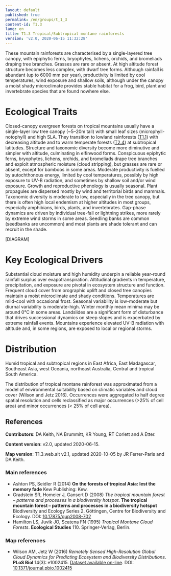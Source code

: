 ```yaml
---
layout: default
published: true
permalink: /en/groups/t_1_3
content-id: T1.3
lang: en
title: T1.3 Tropical/Subtropical montane rainforests
version: 'v2.0, 2020-06-15 11:32:28'
---
```


These mountain rainforests are characterised by a single-layered tree canopy, with epiphytic ferns, bryophytes, lichens, orchids, and bromeliads draping tree branches. Grasses are rare or absent. At high altitude forest structure becomes less complex, with dwarf tree forms. Although rainfall is abundant (up to 6000 mm per year), productivity is limited by cool temperatures, wind exposure and shallow soils, although under the canopy a moist shady microclimate provides stable habitat for a frog, bird, plant and invertebrate species that are found nowhere else.

# Ecological Traits
 
Closed-canopy evergreen forests on tropical mountains usually have a single-layer low tree canopy (~5–20m tall) with small leaf sizes (microphyll-notophyll) and high SLA. They transition to lowland rainforests ([T1.1](/explore/groups/T1.1)) with decreasing altitude and to warm temperate forests ([T2.4](/explore/groups/T2.4)) at subtropical latitudes. Structure and taxonomic diversity become more diminutive and simpler with altitude, culminating in elfinwood forms. Conspicuous epiphytic ferns, bryophytes, lichens, orchids, and bromeliads drape tree branches and exploit atmospheric moisture (cloud stripping), but grasses are rare or absent, except for bamboos in some areas. Moderate productivity is fuelled by autochthonous energy, limited by cool temperatures, possibly by high exposure to UV-B radiation, and sometimes by shallow soil and/or wind exposure. Growth and reproductive phenology is usually seasonal. Plant propagules are dispersed mostly by wind and territorial birds and mammals. Taxonomic diversity is moderate to low, especially in the tree canopy, but there is often high local endemism at higher altitudes in most groups, especially amphibians, birds, plants, and invertebrates. Gap-phase dynamics are driven by individual tree-fall or lightning strikes, more rarely by extreme wind storms in some areas. Seedling banks are common (seedbanks are uncommon) and most plants are shade tolerant and can recruit in the shade.

[DIAGRAM]

# Key Ecological Drivers
 
Substantial cloud moisture and high humidity underpin a reliable year-round rainfall surplus over evapotranspiration. Altitudinal gradients in temperature, precipitation, and exposure are pivotal in ecosystem structure and function. Frequent cloud cover from orographic uplift and closed tree canopies maintain a moist microclimate and shady conditions. Temperatures are mild-cool with occasional frost. Seasonal variability is low-moderate but diurnal variability is moderate-high. Winter monthly mean minima may be around 0°C in some areas. Landslides are a significant form of disturbance that drives successional dynamics on steep slopes and is exacerbated by extreme rainfall events. Mountains experience elevated UV-B radiation with altitude and, in some regions, are exposed to local or regional storms.
 
# Distribution
 
Humid tropical and subtropical regions in East Africa, East Madagascar, Southeast Asia, west Oceania, northeast Australia, Central and tropical South America.

The distribution of tropical montane rainforest was approximated from a model of environmental suitability based on climatic variables and cloud cover (Wilson and Jetz 2016). Occurrences were aggregated to half degree spatial resolution and cells reclassified as major occurrences (>25% of cell area) and minor occurrences (< 25% of cell area).

## References

**Contributors**: DA Keith, NA Brummitt, KR Young, RT Corlett and A Etter.

**Content version**: v2.0, updated 2020-06-15.

**Map version**: T1.3.web.alt v2.1, updated 2020-10-05 by JR Ferrer-Paris and DA Keith.

### Main references
* Ashton PS, Seidler R (2014) **On the forests of tropical Asia: lest the memory fade** Kew Publishing: Kew.
* Gradstein SR, Homeier J, Gansert D  (2008) *The tropical mountain forest – patterns and processes in a biodiversity hotspot*. **The tropical mountain forest – patterns and processes in a biodiversity hotspot** Biodiversity and Ecology Series 2. Göttingen, Centre for Biodiversity and Ecology. DOI: [10.17875/gup2008-702](http://doi.org/10.17875/gup2008-702)
* Hamilton LS, Juvik JO, Scatena FN  (1995) *Tropical Montane Cloud Forests*. **Ecological Studies** 110. Springer-Verlag, Berlin.

### Map references
* Wilson AM, Jetz W  (2016) *Remotely Sensed High-Resolution Global Cloud Dynamics for Predicting Ecosystem and Biodiversity Distributions*. **PLoS Biol** 14(3): e1002415. [Dataset available on-line](http://www.earthenv.org/). DOI: [10.1371/journal.pbio.1002415](http://doi.org/10.1371/journal.pbio.1002415)
